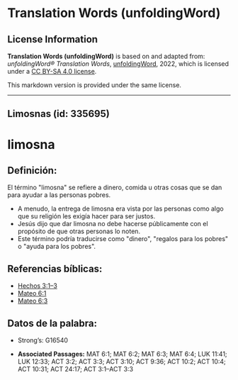 # Translation Words (unfoldingWord)

## License Information

**Translation Words (unfoldingWord)** is based on and adapted from: _unfoldingWord® Translation Words_, [unfoldingWord](https://unfoldingword.org/utw), 2022, which is licensed under a [CC BY-SA 4.0 license](https://creativecommons.org/licenses/by-sa/4.0/legalcode.en).

This markdown version is provided under the same license.



--------------------------------

## Limosnas (id: 335695)

limosna
=======

Definición:
-----------

El término "limosna" se refiere a dinero, comida u otras cosas que se dan para ayudar a las personas pobres.

* A menudo, la entrega de limosna era vista por las personas como algo que su religión les exigía hacer para ser justos.
* Jesús dijo que dar limosna no debe hacerse públicamente con el propósito de que otras personas lo noten.
* Este término podría traducirse como "dinero", "regalos para los pobres" o "ayuda para los pobres".

Referencias bíblicas:
---------------------

* [Hechos 3:1–3](https://ref.ly/Acts3:1-Acts3:3)
* [Mateo 6:1](https://ref.ly/Matt6:1)
* [Mateo 6:3](https://ref.ly/Matt6:3)

Datos de la palabra:
--------------------

* Strong’s: G16540

* **Associated Passages:** MAT 6:1; MAT 6:2; MAT 6:3; MAT 6:4; LUK 11:41; LUK 12:33; ACT 3:2; ACT 3:3; ACT 3:10; ACT 9:36; ACT 10:2; ACT 10:4; ACT 10:31; ACT 24:17; ACT 3:1–ACT 3:3

